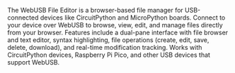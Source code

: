 The WebUSB File Editor is a browser-based file manager for USB-connected devices like CircuitPython and MicroPython boards. Connect to your device over WebUSB to browse, view, edit, and manage files directly from your browser. Features include a dual-pane interface with file browser and text editor, syntax highlighting, file operations (create, edit, save, delete, download), and real-time modification tracking. Works with CircuitPython devices, Raspberry Pi Pico, and other USB devices that support WebUSB.
